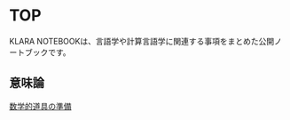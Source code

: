 # TOP

 KLARA NOTEBOOKは、言語学や計算言語学に関連する事項をまとめた公開ノートブックです。

## 意味論

[数学的道具の準備](https://klara-note.github.io/KLARA-NOTEBOOK/introduction-to-mathematic-tools)